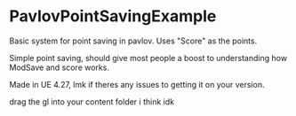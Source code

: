# PavlovPointSavingExample
Basic system for point saving in pavlov. Uses "Score" as the points.

Simple point saving, should give most people a boost to understanding how ModSave and score works.

Made in UE 4.27, lmk if theres any issues to getting it on your version.

drag the gl into your content folder i think idk

